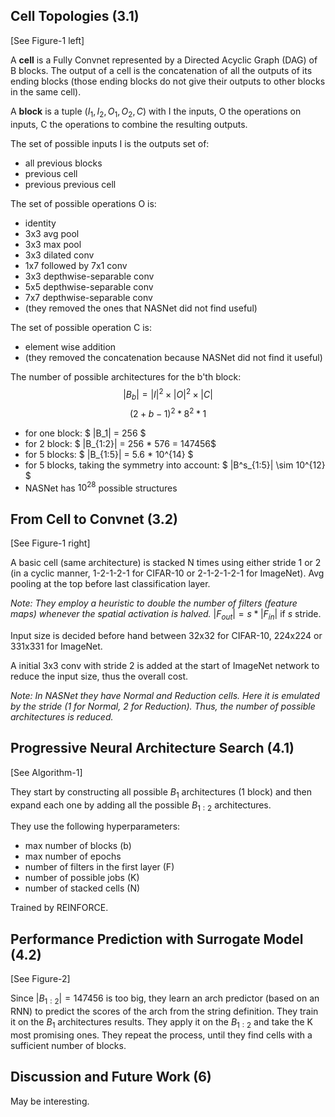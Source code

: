 ## Cell Topologies (3.1)

[See Figure-1 left]

A **cell** is a Fully Convnet represented by a Directed Acyclic Graph (DAG) of B blocks. The output of a cell is the concatenation of all the outputs of its ending blocks (those ending blocks do not give their outputs to other blocks in the same cell).

A **block** is a tuple $(I_1, I_2, O_1, O_2, C)$ with I the inputs, O the operations on inputs, C the operations to combine the resulting outputs.

The set of possible inputs I is the outputs set of:
- all previous blocks
- previous cell
- previous previous cell

The set of possible operations O is:
- identity
- 3x3 avg pool
- 3x3 max pool
- 3x3 dilated conv
- 1x7 followed by 7x1 conv
- 3x3 depthwise-separable conv
- 5x5 depthwise-separable conv
- 7x7 depthwise-separable conv
- (they removed the ones that NASNet did not find useful)

The set of possible operation C is:
- element wise addition
- (they removed the concatenation because NASNet did not find it useful)

The number of possible architectures for the b'th block:
$$ |B_b| = |I|^2 \times |O|^2 \times |C| $$
$$ (2+b-1)^2 * 8^2 * 1 $$

- for one block: $ |B_1| = 256 $
- for 2 block: $ |B_{1:2}| = 256 * 576 = 147456$
- for 5 blocks: $ |B_{1:5}| = 5.6 * 10^{14} $
- for 5 blocks, taking the symmetry into account: $ |B^s_{1:5}| \sim 10^{12} $
- NASNet has $10^{28}$ possible structures

## From Cell to Convnet (3.2)

[See Figure-1 right]

A basic cell (same architecture) is stacked N times using either stride 1 or 2 (in a cyclic manner, 1-2-1-2-1 for CIFAR-10 or 2-1-2-1-2-1 for ImageNet). Avg pooling at the top before last classification layer.

*Note: They employ a heuristic to double the number of filters (feature maps) whenever the spatial activation is halved.* $|F_{out}| = s * |F_{in}|$ if $s$ stride.

Input size is decided before hand between 32x32 for CIFAR-10, 224x224 or 331x331 for ImageNet.

A initial 3x3 conv with stride 2 is added at the start of ImageNet network to reduce the input size, thus the overall cost.

*Note: In NASNet they have Normal and Reduction cells. Here it is emulated by the stride (1 for Normal, 2 for Reduction). Thus, the number of possible architectures is reduced.*

## Progressive Neural Architecture Search (4.1)

[See Algorithm-1]

They start by constructing all possible $B_1$ architectures (1 block) and then expand each one by adding all the possible $B_{1:2}$ architectures.

They use the following hyperparameters:
- max number of blocks (b)
- max number of epochs
- number of filters in the first layer (F)
- number of possible jobs (K)
- number of stacked cells (N)

Trained by REINFORCE.

## Performance Prediction with Surrogate Model (4.2)

[See Figure-2]

Since $|B_{1:2}| = 147456$ is too big, they learn an arch predictor (based on an RNN) to predict the scores of the arch from the string definition.  They train it on the $B_1$ architectures results. They apply it on the $B_{1:2}$ and take the K most promising ones. They repeat the process, until they find cells with a sufficient number of blocks.


## Discussion and Future Work (6)

May be interesting.
